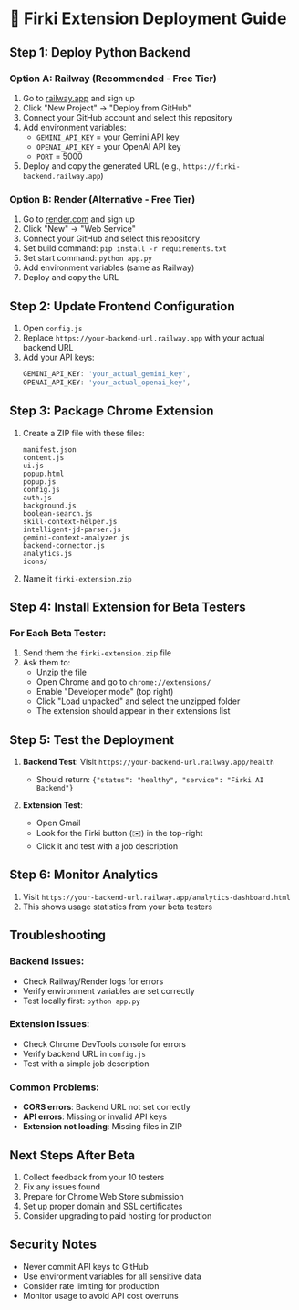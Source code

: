 # 🚀 Firki Extension Deployment Guide

## **Step 1: Deploy Python Backend**

### Option A: Railway (Recommended - Free Tier)
1. Go to [railway.app](https://railway.app) and sign up
2. Click "New Project" → "Deploy from GitHub"
3. Connect your GitHub account and select this repository
4. Add environment variables:
   - `GEMINI_API_KEY` = your Gemini API key
   - `OPENAI_API_KEY` = your OpenAI API key
   - `PORT` = 5000
5. Deploy and copy the generated URL (e.g., `https://firki-backend.railway.app`)

### Option B: Render (Alternative - Free Tier)
1. Go to [render.com](https://render.com) and sign up
2. Click "New" → "Web Service"
3. Connect your GitHub and select this repository
4. Set build command: `pip install -r requirements.txt`
5. Set start command: `python app.py`
6. Add environment variables (same as Railway)
7. Deploy and copy the URL

## **Step 2: Update Frontend Configuration**

1. Open `config.js`
2. Replace `https://your-backend-url.railway.app` with your actual backend URL
3. Add your API keys:
   ```javascript
   GEMINI_API_KEY: 'your_actual_gemini_key',
   OPENAI_API_KEY: 'your_actual_openai_key',
   ```

## **Step 3: Package Chrome Extension**

1. Create a ZIP file with these files:
   ```
   manifest.json
   content.js
   ui.js
   popup.html
   popup.js
   config.js
   auth.js
   background.js
   boolean-search.js
   skill-context-helper.js
   intelligent-jd-parser.js
   gemini-context-analyzer.js
   backend-connector.js
   analytics.js
   icons/
   ```

2. Name it `firki-extension.zip`

## **Step 4: Install Extension for Beta Testers**

### For Each Beta Tester:
1. Send them the `firki-extension.zip` file
2. Ask them to:
   - Unzip the file
   - Open Chrome and go to `chrome://extensions/`
   - Enable "Developer mode" (top right)
   - Click "Load unpacked" and select the unzipped folder
   - The extension should appear in their extensions list

## **Step 5: Test the Deployment**

1. **Backend Test**: Visit `https://your-backend-url.railway.app/health`
   - Should return: `{"status": "healthy", "service": "Firki AI Backend"}`

2. **Extension Test**:
   - Open Gmail
   - Look for the Firki button (✉️) in the top-right
   - Click it and test with a job description

## **Step 6: Monitor Analytics**

1. Visit `https://your-backend-url.railway.app/analytics-dashboard.html`
2. This shows usage statistics from your beta testers

## **Troubleshooting**

### Backend Issues:
- Check Railway/Render logs for errors
- Verify environment variables are set correctly
- Test locally first: `python app.py`

### Extension Issues:
- Check Chrome DevTools console for errors
- Verify backend URL in `config.js`
- Test with a simple job description

### Common Problems:
- **CORS errors**: Backend URL not set correctly
- **API errors**: Missing or invalid API keys
- **Extension not loading**: Missing files in ZIP

## **Next Steps After Beta**

1. Collect feedback from your 10 testers
2. Fix any issues found
3. Prepare for Chrome Web Store submission
4. Set up proper domain and SSL certificates
5. Consider upgrading to paid hosting for production

## **Security Notes**

- Never commit API keys to GitHub
- Use environment variables for all sensitive data
- Consider rate limiting for production
- Monitor usage to avoid API cost overruns

